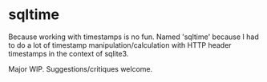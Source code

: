 sqltime
=======
Because working with timestamps is no fun. Named 'sqltime' because I had to do a lot of timestamp manipulation/calculation with HTTP header timestamps in the context of sqlite3. 

Major WIP. Suggestions/critiques welcome.
